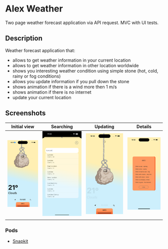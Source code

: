 # Alex Weather 

Two page weather forecast application via API request. MVC with UI tests.

## Description

Weather forecast application that:
- allows to get weather information in your current location
- allows to get weather information in other location worldwide
- shows you interesting weather condition using simple stone (hot, cold, rainy or fog conditions)
- allows you update information if you pull down the stone
- shows animation if there is a wind more then 1 m/s
- shows animation if there is no internet
- update your current location
  
## Screenshots



|                  Initial view                   | Searching                                      |                    Updating                     | Details                                         |
| :---------------------------------------------: | ---------------------------------------------- | :---------------------------------------------: | ----------------------------------------------- |
| <img src = "./assets/weather2.png" width = 400> | <img src = "./assets/weather6.png" width = 400> | <img src = "./assets/weather3.png" width = 400> | <img src = "./assets/weather4.png" width = 400> |
|                                                 |                                                |                                                 |                                                 |

### Pods

* [Snapkit](https://github.com/SnapKit/SnapKit)
